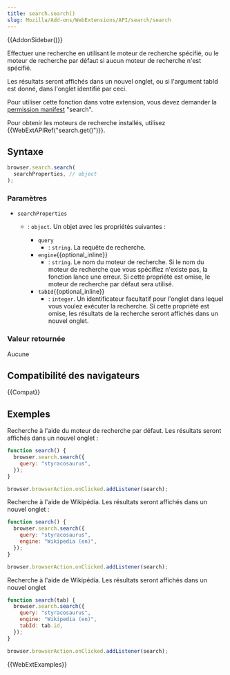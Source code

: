 ```yaml
---
title: search.search()
slug: Mozilla/Add-ons/WebExtensions/API/search/search
---
```


{{AddonSidebar()}}

Effectuer une recherche en utilisant le moteur de recherche spécifié, ou le moteur de recherche par défaut si aucun moteur de recherche n'est spécifié.

Les résultats seront affichés dans un nouvel onglet, ou si l'argument tabId est donné, dans l'onglet identifié par ceci.

Pour utiliser cette fonction dans votre extension, vous devez demander la [permission manifest](/fr/Add-ons/WebExtensions/manifest.json/permissions) "search".

Pour obtenir les moteurs de recherche installés, utilisez {{WebExtAPIRef("search.get()")}}.

## Syntaxe

```js
browser.search.search(
  searchProperties, // object
);
```

### Paramètres

- `searchProperties`

  - : `object`. Un objet avec les propriétés suivantes :

    - `query`
      - : `string`. La requête de recherche.
    - `engine`{{optional_inline}}
      - : `string`. Le nom du moteur de recherche. Si le nom du moteur de recherche que vous spécifiez n'existe pas, la fonction lance une erreur. Si cette propriété est omise, le moteur de recherche par défaut sera utilisé.
    - `tabId`{{optional_inline}}
      - : `integer`. Un identificateur facultatif pour l'onglet dans lequel vous voulez exécuter la recherche. Si cette propriété est omise, les résultats de la recherche seront affichés dans un nouvel onglet.

### Valeur retournée

Aucune

## Compatibilité des navigateurs

{{Compat}}

## Exemples

Recherche à l'aide du moteur de recherche par défaut. Les résultats seront affichés dans un nouvel onglet :

```js
function search() {
  browser.search.search({
    query: "styracosaurus",
  });
}

browser.browserAction.onClicked.addListener(search);
```

Recherche à l'aide de Wikipédia. Les résultats seront affichés dans un nouvel onglet :

```js
function search() {
  browser.search.search({
    query: "styracosaurus",
    engine: "Wikipedia (en)",
  });
}

browser.browserAction.onClicked.addListener(search);
```

Recherche à l'aide de Wikipédia. Les résultats seront affichés dans un nouvel onglet

```js
function search(tab) {
  browser.search.search({
    query: "styracosaurus",
    engine: "Wikipedia (en)",
    tabId: tab.id,
  });
}

browser.browserAction.onClicked.addListener(search);
```

{{WebExtExamples}}
